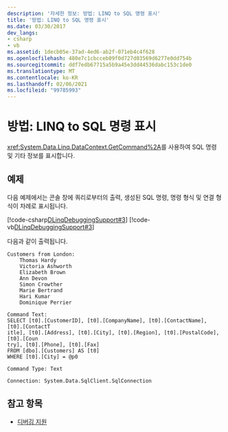 ```yaml
---
description: '자세한 정보: 방법: LINQ to SQL 명령 표시'
title: '방법: LINQ to SQL 명령 표시'
ms.date: 03/30/2017
dev_langs:
- csharp
- vb
ms.assetid: 1decb05e-37ad-4ed6-ab2f-071eb4c4f628
ms.openlocfilehash: 480e7c1cbcceb09f0d727d03569d6277e0dd754b
ms.sourcegitcommit: ddf7edb67715a5b9a45e3dd44536dabc153c1de0
ms.translationtype: MT
ms.contentlocale: ko-KR
ms.lasthandoff: 02/06/2021
ms.locfileid: "99785993"
---
```

# <a name="how-to-display-linq-to-sql-commands"></a>방법: LINQ to SQL 명령 표시

<xref:System.Data.Linq.DataContext.GetCommand%2A>를 사용하여 SQL 명령 및 기타 정보를 표시합니다.  
  
## <a name="example"></a>예제  

 다음 예제에서는 콘솔 창에 쿼리로부터의 출력, 생성된 SQL 명령, 명령 형식 및 연결 형식이 차례로 표시됩니다.  
  
 [!code-csharp[DLinqDebuggingSupport#3](../../../../../../samples/snippets/csharp/VS_Snippets_Data/DLinqDebuggingSupport/cs/Program.cs#3)]
 [!code-vb[DLinqDebuggingSupport#3](../../../../../../samples/snippets/visualbasic/VS_Snippets_Data/DLinqDebuggingSupport/vb/Module1.vb#3)]  
  
 다음과 같이 출력됩니다.  
  
```console  
Customers from London:  
    Thomas Hardy  
    Victoria Ashworth  
    Elizabeth Brown  
    Ann Devon  
    Simon Crowther  
    Marie Bertrand  
    Hari Kumar  
    Dominique Perrier  
```  
  
```console  
Command Text:  
SELECT [t0].[CustomerID], [t0].[CompanyName], [t0].[ContactName], [t0].[ContactT  
itle], [t0].[Address], [t0].[City], [t0].[Region], [t0].[PostalCode], [t0].[Coun  
try], [t0].[Phone], [t0].[Fax]  
FROM [dbo].[Customers] AS [t0]  
WHERE [t0].[City] = @p0  
  
Command Type: Text  
  
Connection: System.Data.SqlClient.SqlConnection  
```  
  
## <a name="see-also"></a>참고 항목

- [디버깅 지원](debugging-support.md)
